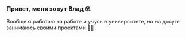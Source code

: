 ### Привет, меня зовут Влад 🤓.
Вообще я работаю на работе и учусь в университете, но на досуге занимаюсь своими проектами 👨‍💻.
